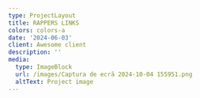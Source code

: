 ```yaml
---
type: ProjectLayout
title: RAPPERS LINKS
colors: colors-a
date: '2024-06-03'
client: Awesome client
description: ''
media:
  type: ImageBlock
  url: /images/Captura de ecrã 2024-10-04 155951.png
  altText: Project image
---
```

